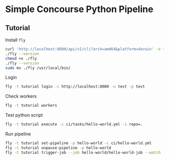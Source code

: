 # Simple Concourse Python Pipeline

## Tutorial

Install `fly`

```sh
curl 'http://localhost:8080/api/v1/cli?arch=amd64&platform=darwin' -o fly
./fly --version
chmod +x ./fly
./fly --version
sudo mv ./fly /usr/local/bin/
```

Login

```sh
fly -t tutorial login -c http://localhost:8080 -u test -p test
```

Check workers

```sh
fly -t tutorial workers
```

Test python script

```sh
fly -t tutorial execute -c ci/tasks/hello-world.yml -i repo=.
```

Run pipeline

```sh
fly -t tutorial set-pipeline -p hello-world -c ci/hello-world.yml
fly -t tutorial unpause-pipeline -p hello-world
fly -t tutorial trigger-job --job hello-world/hello-world-job --watch
```
